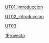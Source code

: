 [UT01_introduccion](./UT01_introduccion/index.md)
 
 [UT02_introduccion](./UT02_Linux/index.md)

 [UT03](./UT03/index.md)

[1Proyecto](./1Proyecto/guia.md)